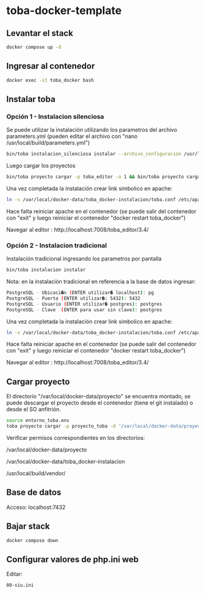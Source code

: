 # toba-docker-template

## Levantar el stack
```bash
docker compose up -d
```


## Ingresar al contenedor
```bash
docker exec -it toba_docker bash
```
## Instalar toba
### Opción 1 - Instalacion silenciosa
Se puede utilizar la instalación utilizando los parametros del archivo parameters.yml (pueden editar el archivo con "nano /usr/local/build/parameters.yml")
```bash
bin/toba instalacion_silenciosa instalar --archivo_configuracion /usr/local/build/parameters.yml
```
Luego cargar los proyectos
```bash
bin/toba proyecto cargar -p toba_editor -a 1 && bin/toba proyecto cargar -p toba_usuarios -a 1 && bin/toba proyecto cargar -p toba_referencia -a 1
```
Una vez completada la instalación crear link simbolico en apache:

```bash
ln -s /var/local/docker-data/toba_docker-instalacion/toba.conf /etc/apache2/conf.d/toba.conf
```

Hace falta reiniciar apache en el contenedor (se puede salir del contenedor con "exit" y luego reiniciar el contenedor "docker restart  toba_docker")

Navegar al editor : http://localhost:7008/toba_editor/3.4/

### Opción 2 - Instalacion tradicional
Instalación tradicional ingresando los parametros por pantalla

```bash
bin/toba instalacion instalar
```
Nota: en la instalación tradicional en referencia a la base de datos ingresar:
```bash
PostgreSQL - Ubicaci�n (ENTER utilizar� localhost): pg
PostgreSQL - Puerto (ENTER utilizar�: 5432): 5432
PostgreSQL - Usuario (ENTER utilizar� postgres): postgres
PostgreSQL - Clave  (ENTER para usar sin clave): postgres
```
Una vez completada la instalación crear link simbolico en apache:

```bash
ln -s /var/local/docker-data/toba_docker-instalacion/toba.conf /etc/apache2/conf.d/toba.conf
```


Hace falta reiniciar apache en el contenedor (se puede salir del contenedor con "exit" y luego reiniciar el contenedor "docker restart  toba_docker")

Navegar al editor : http://localhost:7008/toba_editor/3.4/


## Cargar proyecto

El directorio  "/var/local/docker-data/proyecto"  se encuentra montado,  se puede descargar el proyecto desde el contenedor (tiene el git instalado) o desde el SO anfitrión.
```bash
source entorno_toba.env
toba proyecto cargar -p proyecto_toba -d '/var/local/docker-data/proyecto/proyecto_toba'
```
Verificar permisos correspondientes en los directorios:

/var/local/docker-data/proyecto

/var/local/docker-data/toba_docker-instalacion

/usr/local/build/vendor/


## Base de datos
Acceso:  localhost:7432

## Bajar stack
```bash
docker compose down
```
## Configurar valores de php.ini web
Editar:
```bash
80-siu.ini
```

